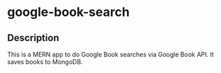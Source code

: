 # google-book-search


## Description
This is a MERN app to do Google Book searches via Google Book API. It saves books to MongoDB.
